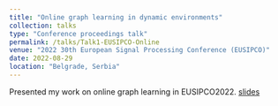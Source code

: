 ```yaml
---
title: "Online graph learning in dynamic environments"
collection: talks
type: "Conference proceedings talk"
permalink: /talks/Talk1-EUSIPCO-Online
venue: "2022 30th European Signal Processing Conference (EUSIPCO)"
date: 2022-08-29
location: "Belgrade, Serbia"
---
```


Presented my work on online graph learning in EUSIPCO2022. <a href="files/C1-EUSIPCO-Online.pdf" target="_blank">slides</a>

